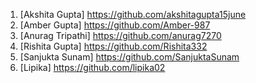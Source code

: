 1) [Akshita Gupta] https://github.com/akshitagupta15june
2) [Amber Gupta]  https://github.com/Amber-987
3) [Anurag Tripathi] https://github.com/anurag7270
4) [Rishita Gupta] https://github.com/Rishita332
5) [Sanjukta Sunam] https://github.com/SanjuktaSunam
6) [Lipika] https://github.com/lipika02
